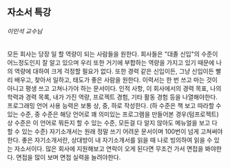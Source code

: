 <h2>자소서 특강</h2>

<h6>이민석 교수님</h6>

모든 회사는 당장 일 할 역량이 되는 사람들을 원한다. 회사들은 "대졸 신입"의 수준이 어느정도인지 잘 알고 있으며 
우리 또한 거기에 부합하는 역량을 가지고 있기 때문에 나의 역량에 대하여 크게 걱정할 필요가 없다.
또한 경력 같은 신입이든, 그냥 신입이든 빨리 배우고, 찾아서 일하고, 태도가 좋은 사람을 원한다.
이력서는 한 번 쓰고 마는 것이 아니고 평생 쓰고 고쳐나가야 하는 문서이다.
인적 사항, 이 회사에서의 경력 목표, 나의 학력과 경력 목록, 내가 가진 역량, 프로젝트 경험, 기타 활동 경험 등을 나열해야한다. 
프로그래밍 언어 사용 능력은 보통 상, 중, 하로 작성한다.
(하 수준은 책 보고 따라할 수 있는 수준, 중 수준은 해당 언어로 꽤 의미있는 프로그램을 만들어본 경우(텀프로젝트)
상 수준은 이 언어로 뭐든지 할 수 있는 수준, 모든걸 다 알지 않아도 메뉴얼을 보고 다 할 수 있는 수준)
자기소개서는 원래 정말 쓰기 어려운 문서이며 100번이 넘게 고쳐써야한다.
좋은 자기소개서란, 상대방이 내 자기소개서를 읽을 때 나로 빙의하여 읽을 수 있는 자소서이다.
많은 회사에 지원해보고 연락이 오게 된다면 무조건 가서 면접을 봐야한다. 면접을 많이 보며 면접 실력을 늘려야한다.
